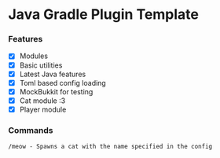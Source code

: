 # Java Gradle Plugin Template

### Features
- [x] Modules
- [x] Basic utilities
- [x] Latest Java features
- [x] Toml based config loading
- [x] MockBukkit for testing
- [x] Cat module :3
- [x] Player module

### Commands
```
/meow - Spawns a cat with the name specified in the config
```
